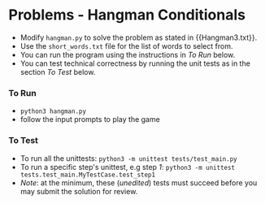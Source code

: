 # Problems - Hangman Conditionals

* Modify `hangman.py` to solve the problem as stated in {{Hangman3.txt}}.
* Use the `short_words.txt` file for the list of words to select from.
* You can run the program using the instructions in *To Run* below.
* You can test technical correctness by running the unit tests as in the section *To Test* below.

### To Run

* `python3 hangman.py`
* follow the input prompts to play the game

### To Test

* To run all the unittests: `python3 -m unittest tests/test_main.py`
* To run a specific step's unittest, e.g step *1*: `python3 -m unittest tests.test_main.MyTestCase.test_step1`
* _Note_: at the minimum, these (*unedited*) tests must succeed before you may submit the solution for review.
